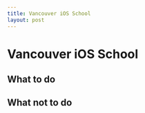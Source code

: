 ```yaml
---
title: Vancouver iOS School
layout: post
---
```


# Vancouver iOS School
## What to do
## What not to do
